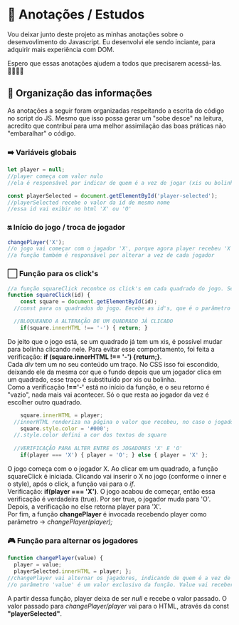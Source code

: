 # 📝 Anotações / Estudos 

Vou deixar junto deste projeto as minhas anotações sobre o desenvovlimento do Javascript.
Eu desenvolvi ele sendo inciante, para adquirir mais experiência com DOM.

Espero que essas anotações ajudem a todos que precisarem acessá-las.
🤜🏼🤛🏼

## 🧩 Organização das informações
As anotações a seguir foram organizadas respeitando a escrita do código no script do JS. Mesmo que isso possa gerar um "sobe desce" na leitura, acredito que contribuí para uma melhor assimilação das boas práticas não "embaralhar" o código.

### ➡️ Variáveis globais

~~~javascript
let player = null; 
//player começa com valor nulo
//ela é responsável por indicar de quem é a vez de jogar (xis ou bolinha)
~~~
~~~javascript
const playerSelected = document.getElementById('player-selected');
//playerSelected recebe o valor da id de mesmo nome
//essa id vai exibir no html 'X' ou 'O'
~~~
### 🔛 Início do jogo / troca de jogador
~~~javascript
changePlayer('X');
//o jogo vai começar com o jagador 'X', porque agora player recebeu 'X' (analisar a função)
//a função também é responsável por alterar a vez de cada jogador
~~~
### ⬜ Função para os click's
~~~javascript
//a função squareClick reconhce os click's em cada quadrado do jogo. Seu parâmetro são as id's das <div>
function squareClick(id) {
    const square = document.getElementById(id);
  //const para os quadrados do jogo. Eecebe as id's, que é o parâmetro da função

  //BLOQUEANDO A ALTERAÇÃO DE UM QUADRADO JÁ CLICADO
    if(square.innerHTML !== '-') { return; }
~~~
Do jeito que o jogo está, se um quadrado já tem um xis, é possível mudar para bolinha clicando nele. Para evitar esse comportamento, foi feita a verificação: **if (square.innerHTML !== '-') {return;}**.  
Cada *div* tem um no seu conteúdo um traço. No CSS isso foi escondido, deixando ele da mesma cor que o fundo depois que um jogador clica em um quadrado, esse traço é substituído por xis ou bolinha.  
Como a verificação **!=='-'** está no início da função, e o seu retorno é "vazio", nada mais vai acontecer. Só o que resta ao jogador da vez é escolher outro quadrado.
~~~javascript
    square.innerHTML = player;
  //innerHTML renderiza na página o valor que recebeu, no caso o jogador
    square.style.color = '#000';
  //.style.color defini a cor dos textos de square
    
  //VERIFICAÇÃO PARA ALTER ENTRE OS JOGADORES 'X' E 'O'
    if(player === 'X') { player = 'O'; } else { player = 'X' };
~~~
O jogo começa com o o jogador X. Ao clicar em um quadrado, a função squareClick é iniciada. Clicando vai inserir o X no jogo (conforme o inner e o style), após o click, a função vai para o *if*.  
Verificação: **if(player === 'X')**. O jogo acabou de começar, então essa verificação é verdadeira (true). Por ser true, o jogador muda para 'O'. Depois, a verificação no else retorna player para 'X'.  
Por fim, a função **changePlayer** é invocada recebendo player como parâmetro -> *changePlayer(player);*
### 🎮 Função para alternar os jogadores
~~~javascript
function changePlayer(value) {
  player = value;
  playerSelected.innerHTML = player; };
//changePlayer vai alternar os jagadores, indicando de quem é a vez de jogar
//o parâmetro 'value' é um valor exclusivo da função. Value vai receber o valor do jogador que vai começar
~~~
A partir dessa função, player deixa de ser *null* e recebe o valor passado. O valor passado para *changePlayer/player* vai para o HTML, através da const **"playerSelected"**.